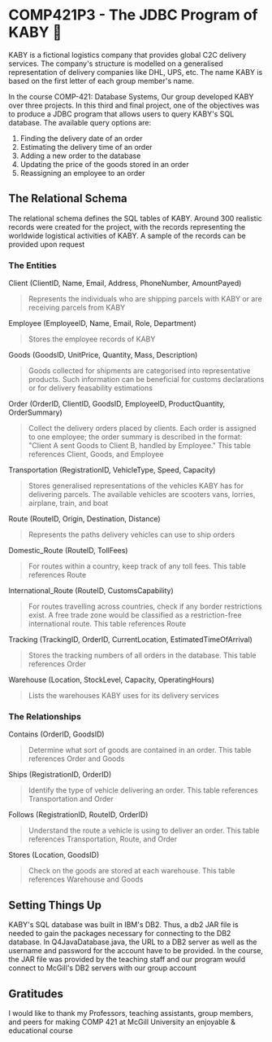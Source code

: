 # COMP421P3 - The JDBC Program of KABY 🚚

KABY is a fictional logistics company that provides global C2C delivery services. The company's structure is modelled on a generalised representation of delivery companies like DHL, UPS, etc. The name KABY is based on the first letter of each group member's name.

In the course COMP-421: Database Systems, Our group developed KABY over three projects. In this third and final project, one of the objectives was to produce a JDBC program that allows users to query KABY's SQL database. The available query options are:
1. Finding the delivery date of an order
2. Estimating the delivery time of an order
3. Adding a new order to the database
4. Updating the price of the goods stored in an order
5. Reassigning an employee to an order


## The Relational Schema

The relational schema defines the SQL tables of KABY. Around 300 realistic records were created for the project, with the records representing the worldwide logistical activities of KABY. A sample of the records can be provided upon request

### The Entities

Client (ClientID, Name, Email, Address, PhoneNumber, AmountPayed)
> Represents the individuals who are shipping parcels with KABY or are receiving parcels from KABY

Employee (EmployeeID, Name, Email, Role, Department)
> Stores the employee records of KABY

Goods (GoodsID, UnitPrice, Quantity, Mass, Description)
> Goods collected for shipments are categorised into representative products. Such information can be beneficial for customs declarations or for delivery feasability estimations

Order (OrderID, ClientID, GoodsID, EmployeeID, ProductQuantity, OrderSummary)
> Collect the delivery orders placed by clients. Each order is assigned to one employee; the order summary is described in the format: "Client A sent Goods to Client B, handled by Employee." This table references Client, Goods, and Employee

Transportation (RegistrationID, VehicleType, Speed, Capacity)
> Stores generalised representations of the vehicles KABY has for delivering parcels. The available vehicles are scooters vans, lorries, airplane, train, and boat

Route (RouteID, Origin, Destination, Distance)
> Represents the paths delivery vehicles can use to ship orders

Domestic_Route (RouteID, TollFees)
> For routes within a country, keep track of any toll fees. This table references Route

International_Route (RouteID, CustomsCapability)
> For routes travelling across countries, check if any border restrictions exist. A free trade zone would be classified as a restriction-free international route. This table references Route

Tracking (TrackingID, OrderID, CurrentLocation, EstimatedTimeOfArrival)
> Stores the tracking numbers of all orders in the database. This table references Order

Warehouse (Location, StockLevel, Capacity, OperatingHours)
> Lists the warehouses KABY uses for its delivery services

### The Relationships

Contains (OrderID, GoodsID)
> Determine what sort of goods are contained in an order. This table references Order and Goods

Ships (RegistrationID, OrderID)
> Identify the type of vehicle delivering an order. This table references Transportation and Order

Follows (RegistrationID, RouteID, OrderID)
> Understand the route a vehicle is using to deliver an order. This table references Transportation, Route, and Order

Stores (Location, GoodsID)
> Check on the goods are stored at each warehouse. This table references Warehouse and Goods


## Setting Things Up
KABY's SQL database was built in IBM's DB2. Thus, a db2 JAR file is needed to gain the packages necessary for connecting to the DB2 database.
In Q4JavaDatabase.java, the URL to a DB2 server as well as the username and password for the account have to be provided.
In the course, the JAR file was provided by the teaching staff and our program would connect to McGill's DB2 servers with our group account


## Gratitudes
I would like to thank my Professors, teaching assistants, group members, and peers for making COMP 421 at McGill University an enjoyable & educational course
